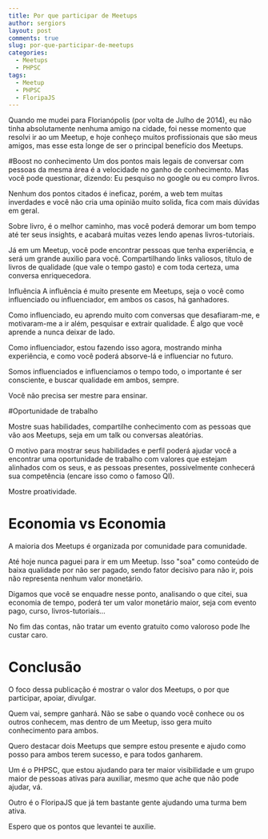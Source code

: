 ```yaml
---
title: Por que participar de Meetups
author: sergiors
layout: post
comments: true
slug: por-que-participar-de-meetups
categories:
  - Meetups
  - PHPSC
tags:
  - Meetup
  - PHPSC
  - FloripaJS
---
```


Quando me mudei para Florianópolis (por volta de Julho de 2014), eu não tinha absolutamente nenhuma amigo na cidade, foi nesse momento que resolvi ir ao um Meetup, e hoje conheço muitos profissionais que são meus amigos, mas esse esta longe de ser o principal benefício dos Meetups.

#Boost no conhecimento
Um dos pontos mais legais de conversar com pessoas da mesma área é a velocidade no ganho de conhecimento. Mas você pode questionar, dizendo: Eu pesquiso no google ou eu compro livros.

Nenhum dos pontos citados é ineficaz, porém, a web tem muitas inverdades e você não cria uma opinião muito solida, fica com mais dúvidas em geral.

Sobre livro, é o melhor caminho, mas você poderá demorar um bom tempo até ter seus insights, e acabará muitas vezes lendo apenas livros-tutoriais.

Já em um Meetup, você pode encontrar pessoas que tenha experiência, e será um grande auxilio para você. Compartilhando links valiosos, título de livros de qualidade (que vale o tempo gasto) e com toda certeza, uma conversa enriquecedora.

Influência A influência é muito presente em Meetups, seja o você como influenciado ou influenciador, em ambos os casos, há ganhadores.

Como influenciado, eu aprendo muito com conversas que desafiaram-me, e motivaram-me a ir além, pesquisar e extrair qualidade. É algo que você aprende a nunca deixar de lado.

Como influenciador, estou fazendo isso agora, mostrando minha experiência, e como você poderá absorve-lá e influenciar no futuro.

Somos influenciados e influenciamos o tempo todo, o importante é ser consciente, e buscar qualidade em ambos, sempre.

Você não precisa ser mestre para ensinar.

#Oportunidade de trabalho

Mostre suas habilidades, compartilhe conhecimento com as pessoas que vão aos Meetups, seja em um talk ou conversas aleatórias.

O motivo para mostrar seus habilidades e perfil poderá ajudar você a encontrar uma oportunidade de trabalho com valores que estejam alinhados com os seus, e as pessoas presentes, possivelmente conhecerá sua competência (encare isso como o famoso QI).

Mostre proatividade.

# Economia vs Economia
A maioria dos Meetups é organizada por comunidade para comunidade.

Até hoje nunca paguei para ir em um Meetup. Isso "soa" como conteúdo de baixa qualidade por não ser pagado, sendo fator decisivo para não ir, pois não representa nenhum valor monetário.

Digamos que você se enquadre nesse ponto, analisando o que citei, sua economia de tempo, poderá ter um valor monetário maior, seja com evento pago, curso, livros-tutoriais… 

No fim das contas, não tratar um evento gratuito como valoroso pode lhe custar caro.


# Conclusão
O foco dessa publicação é mostrar o valor dos Meetups, o por que participar, apoiar, divulgar.

Quem vai, sempre ganhará. Não se sabe o quando você conhece ou os outros conhecem, mas dentro de um Meetup, isso gera muito conhecimento para ambos.

Quero destacar dois Meetups que sempre estou presente e ajudo como posso para ambos terem sucesso, e para todos ganharem. 

Um é o PHPSC, que estou ajudando para ter maior visibilidade e um grupo maior de pessoas ativas para auxiliar, mesmo que ache que não pode ajudar, vá.

Outro é o FloripaJS que já tem bastante gente ajudando uma turma bem ativa.

Espero que os pontos que levantei te auxilie.
